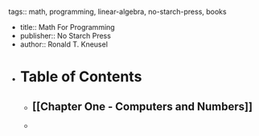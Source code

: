 tags:: math, programming, linear-algebra, no-starch-press, books

- title:: Math For Programming
- publisher:: No Starch Press
- author:: Ronald T. Kneusel
- # Table of Contents
	- ## [[Chapter One - Computers and Numbers]]
	-
